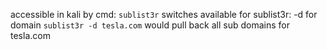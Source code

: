 accessible in kali by cmd:
`sublist3r`
switches available for sublist3r:
-d for domain
`sublist3r -d tesla.com`
would pull back all sub domains for tesla.com
